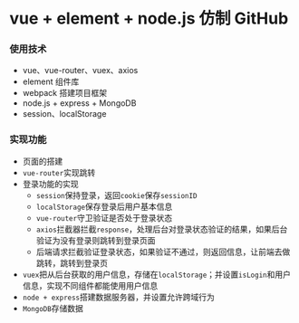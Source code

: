 # vue + element + node.js 仿制 GitHub

### 使用技术

* vue、vue-router、vuex、axios
* element 组件库
* webpack 搭建项目框架
* node.js + express + MongoDB 
* session、localStorage

### 实现功能
* 页面的搭建
* `vue-router`实现跳转
* 登录功能的实现
    * `session`保持登录，返回`cookie`保存`sessionID`
    * `localStorage`保存登录后用户基本信息
    * `vue-router`守卫验证是否处于登录状态
    * `axios`拦截器拦截`response`，处理后台对登录状态验证的结果，如果后台验证为没有登录则跳转到登录页面
    * 后端请求拦截验证登录状态，如果验证不通过，则返回信息，让前端去做跳转，跳转到登录页
* `vuex`把从后台获取的用户信息，存储在`localStorage`；并设置`isLogin`和用户信息，实现不同组件都能使用用户信息
* `node + express`搭建数据服务器，并设置允许跨域行为
* `MongoDB`存储数据